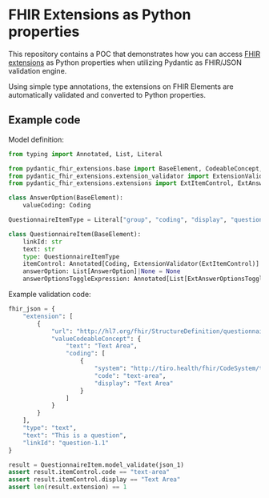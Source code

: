 # FHIR Extensions as Python properties

This repository contains a POC that demonstrates how you can access [FHIR extensions](https://www.hl7.org/fhir/extensibility.html) as Python properties when utilizing Pydantic as FHIR/JSON validation engine.

Using simple type annotations, the extensions on FHIR Elements are automatically validated and converted to Python properties.

## Example code

Model definition:

```python
from typing import Annotated, List, Literal

from pydantic_fhir_extensions.base import BaseElement, CodeableConcept, Coding, Expression
from pydantic_fhir_extensions.extension_validator import ExtensionValidator
from pydantic_fhir_extensions.extensions import ExtItemControl, ExtAnswerOptionsToggleExpression

class AnswerOption(BaseElement):
    valueCoding: Coding

QuestionnaireItemType = Literal["group", "coding", "display", "question", "boolean", "decimal", "integer", "date", "dateTime", "time", "string", "text", "url", "coding" "attachment", "reference", "quantity"]

class QuestionnaireItem(BaseElement):
    linkId: str
    text: str
    type: QuestionnaireItemType
    itemControl: Annotated[Coding, ExtensionValidator(ExtItemControl)]
    answerOption: List[AnswerOption]|None = None
    answerOptionsToggleExpression: Annotated[List[ExtAnswerOptionsToggleExpression], ExtensionValidator(ExtAnswerOptionsToggleExpression)]
```

Example validation code:

```python
fhir_json = {
    "extension": [
        {
            "url": "http://hl7.org/fhir/StructureDefinition/questionnaire-itemControl",
            "valueCodeableConcept": {
                "text": "Text Area",
                "coding": [
                    {
                        "system": "http://tiro.health/fhir/CodeSystem/tiro-questionnaire-item-control",
                        "code": "text-area",
                        "display": "Text Area"
                    }
                ]
            }
        }
    ],
    "type": "text",
    "text": "This is a question",
    "linkId": "question-1.1"
}

result = QuestionnaireItem.model_validate(json_1)
assert result.itemControl.code == "text-area"
assert result.itemControl.display == "Text Area"
assert len(result.extension) == 1
```
